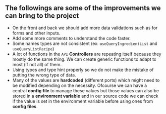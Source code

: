 ## The followings are some of the improvements we can bring to the project

- On the front and back we should add more data validations such as for forms and other inputs.
- Add some more comments to understand the code faster.
- Some names types are not consistent (ex: `useQueryIngredientList` and `useQueryListRecipe`)
- A lot of functions in the `API` **Controllers** are repeating itself because they mostly do the same thing. We can create generic functions to adapt to most (if not all) of them.
- Using types and type hint properly so we do not make the mistake of putting the wrong type of data.
- Many of the values are **hardcoded** (different ports) which might need to be modified depending on the necessity. Ofcourse we can have a central **config file** to manage these values but those values can also be stored in a **environment variable** and in our source code we can check if the value is set in the environment variable before using ones from **config files**.
